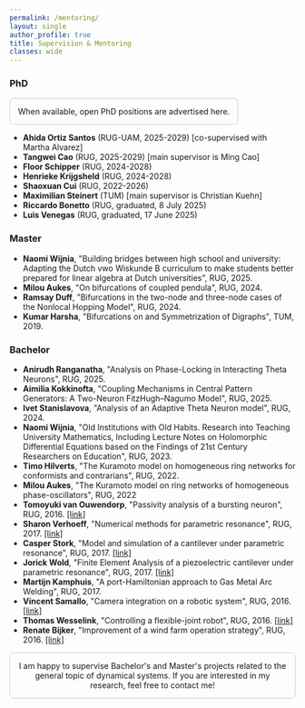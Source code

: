 ```yaml
---
permalink: /mentoring/
layout: single
author_profile: true
title: Supervision & Mentoring
classes: wide
---
```



### PhD
<div class="text-frame">
When available, open PhD positions are advertised here.
</div>


* **Ahida Ortiz Santos** (RUG-UAM, 2025-2029) [co-supervised with Martha Alvarez]
* **Tangwei Cao** (RUG, 2025-2029) [main supervisor is Ming Cao]
* **Floor Schipper** (RUG, 2024-2028)
* **Henrieke Krijgsheld** (RUG, 2024-2028)
* **Shaoxuan Cui** (RUG, 2022-2026)
* **Maximilian Steinert** (TUM) [main supervisor is Christian Kuehn]
* **Riccardo Bonetto** (RUG, graduated, 8 July 2025)
* **Luis Venegas** (RUG, graduated, 17 June 2025)


### Master 

* **Naomi Wijnia**, "Building bridges between high school and university: Adapting the Dutch vwo Wiskunde B curriculum to make
students better prepared for linear algebra at Dutch universities", RUG, 2025.
* **Milou Aukes**, "On bifurcations of coupled pendula", RUG, 2024.
* **Ramsay Duff**, "Bifurcations in the two-node and three-node cases of the Nonlocal Hopping Model", RUG, 2024.
* **Kumar Harsha**, "Bifurcations on and Symmetrization of Digraphs", TUM, 2019.

### Bachelor

* **Anirudh Ranganatha**, "Analysis on Phase-Locking in Interacting Theta Neurons",  RUG, 2025.  
* **Aimilia Kokkinofta**, "Coupling Mechanisms in Central Pattern Generators: A Two-Neuron FitzHugh–Nagumo Model", RUG, 2025. 
* **Ivet Stanislavova**, "Analysis of an Adaptive Theta Neuron model", RUG, 2024.
* **Naomi Wijnia**, "Old Institutions with Old Habits. Research into Teaching University Mathematics, Including Lecture Notes on Holomorphic Differential Equations based on the Findings of 21st Century Researchers on Education", RUG, 2023.
* **Timo Hilverts**, "The Kuramoto model on homogeneous ring networks for conformists and contrarians", RUG, 2022.
* **Milou Aukes**, "The Kuramoto model on ring networks of homogeneous phase-oscillators", RUG, 2022
* **Tomoyuki van Ouwendorp**, "Passivity analysis of a bursting neuron", RUG, 2016. [[link]](https://fse.studenttheses.ub.rug.nl/15298/)
* **Sharon Verhoeff**, "Numerical methods for parametric resonance", RUG, 2017. [[link]](https://fse.studenttheses.ub.rug.nl/15299/)
* **Casper Stork**, "Model and simulation of a cantilever under parametric resonance", RUG, 2017. [[link]](https://fse.studenttheses.ub.rug.nl/15346/)
* **Jorick Wold**, "Finite Element Analysis of a piezoelectric cantilever under parametric resonance", RUG, 2017. [[link]](https://fse.studenttheses.ub.rug.nl/15678/)
* **Martijn Kamphuis**, "A port-Hamiltonian approach to Gas Metal Arc Welding", RUG, 2017. 
* **Vincent Samallo**, "Camera integration on a robotic system", RUG, 2016. [[link]](https://fse.studenttheses.ub.rug.nl/13997/)
* **Thomas Wesselink**, "Controlling a flexible-joint robot", RUG, 2016. [[link]](https://fse.studenttheses.ub.rug.nl/13928/)
* **Renate Bijker**, "Improvement of a wind farm operation strategy", RUG, 2016. [[link]](https://fse.studenttheses.ub.rug.nl/13909/)

<div class="text-frame">
  I am happy to supervise Bachelor's and Master's projects related to the general topic of dynamical systems. 
If you are interested in my research, feel free to contact me!
</div>

<style>
.text-frame {
  border: 1px solid #ccc;
  padding: 1em;
  border-radius: 8px;
  width: fit-content; 
  text-align: center;
}
</style>







